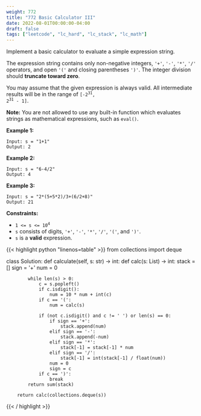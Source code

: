 ```yaml
---
weight: 772
title: "772 Basic Calculator III"
date: 2022-08-01T00:00:00-04:00
draft: false
tags: ["leetcode", "lc_hard", "lc_stack", "lc_math"]
---
```


Implement a basic calculator to evaluate a simple expression string.

The expression string contains only non-negative integers, `'+'`, `'-'`, `'*'`, `'/'` operators, and open `'('` and closing parentheses `')'`. The integer division should **truncate toward zero**.

You may assume that the given expression is always valid. All intermediate results will be in the range of <code>[-2<sup>31</sup>, 2<sup>31</sup> - 1]</code>.

**Note:** You are not allowed to use any built-in function which evaluates strings as mathematical expressions, such as `eval()`.

**Example 1:**
```
Input: s = "1+1"
Output: 2
```
**Example 2:**
```
Input: s = "6-4/2"
Output: 4
```
**Example 3:**
```
Input: s = "2*(5+5*2)/3+(6/2+8)"
Output: 21
```

**Constraints:**
- <code>1 <= s <= 10<sup>4</sup></code>
- `s` consists of digits, `'+'`, `'-'`, `'*'`, `'/'`, `'('`, and `')'`.
- `s` is a **valid** expression.

<div class="tabs"></div>
<div class="tab-content">
<div id="python" class="lang">
{{< highlight python "linenos=table" >}}
from collections import deque

class Solution:
    def calculate(self, s: str) -> int:
        def calc(s: List) -> int:
            stack = []
            sign = '+'
            num = 0

            while len(s) > 0:
                c = s.popleft()
                if c.isdigit():
                    num = 10 * num + int(c)
                if c == '(':
                    num = calc(s)

                if (not c.isdigit() and c != ' ') or len(s) == 0:
                    if sign == '+':
                        stack.append(num)
                    elif sign == '-':
                        stack.append(-num)
                    elif sign == '*':
                        stack[-1] = stack[-1] * num
                    elif sign == '/':
                        stack[-1] = int(stack[-1] / float(num))       
                    num = 0
                    sign = c
                if c == ')':
                    break
            return sum(stack)

        return calc(collections.deque(s))
{{< / highlight >}}
</div>
</div>
